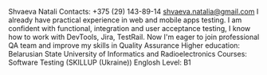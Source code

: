 Shvaeva Natali
Contacts: +375 (29) 143-89-14  shvaeva.natalia@gmail.com
I already have practical experience in web and mobile apps testing. I am confident with functional, integration and user acceptance testing, I know how to work with DevTools, Jira, TestRail. Now I'm eager to join professional QA team and improve my skills in Quality Assurance
Higher education: Belarusian State University of Informatics and Radioelectronics
Courses: Software Testing (SKILLUP (Ukraine))
Englosh Level: B1